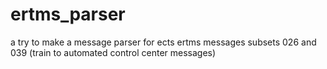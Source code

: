 # ertms_parser
a try to make a message parser for ects ertms messages subsets 026 and 039 (train to automated control center messages)